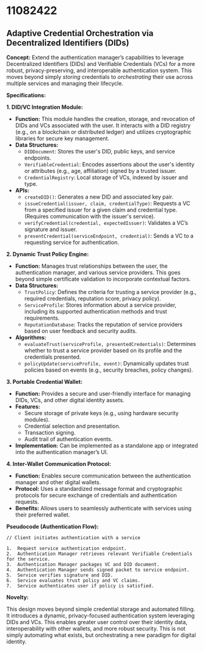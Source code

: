 # 11082422

## Adaptive Credential Orchestration via Decentralized Identifiers (DIDs)

**Concept:** Extend the authentication manager’s capabilities to leverage Decentralized Identifiers (DIDs) and Verifiable Credentials (VCs) for a more robust, privacy-preserving, and interoperable authentication system. This moves beyond simply *storing* credentials to *orchestrating* their use across multiple services and managing their lifecycle.

**Specifications:**

**1. DID/VC Integration Module:**

*   **Function:** This module handles the creation, storage, and revocation of DIDs and VCs associated with the user. It interacts with a DID registry (e.g., on a blockchain or distributed ledger) and utilizes cryptographic libraries for secure key management.
*   **Data Structures:**
    *   `DIDDocument`: Stores the user's DID, public keys, and service endpoints.
    *   `VerifiableCredential`: Encodes assertions about the user's identity or attributes (e.g., age, affiliation) signed by a trusted issuer.
    *   `CredentialRegistry`:  Local storage of VCs, indexed by issuer and type.
*   **APIs:**
    *   `createDID()`: Generates a new DID and associated key pair.
    *   `issueCredential(issuer, claim, credentialType)`: Requests a VC from a specified issuer for a given claim and credential type. (Requires communication with the issuer's service).
    *   `verifyCredential(credential, expectedIssuer)`: Validates a VC’s signature and issuer.
    *   `presentCredential(serviceEndpoint, credential)`:  Sends a VC to a requesting service for authentication.

**2.  Dynamic Trust Policy Engine:**

*   **Function:**  Manages trust relationships between the user, the authentication manager, and various service providers. This goes beyond simple certificate validation to incorporate contextual factors.
*   **Data Structures:**
    *   `TrustPolicy`: Defines the criteria for trusting a service provider (e.g., required credentials, reputation score, privacy policy).
    *   `ServiceProfile`:  Stores information about a service provider, including its supported authentication methods and trust requirements.
    *   `ReputationDatabase`:  Tracks the reputation of service providers based on user feedback and security audits.
*   **Algorithms:**
    *   `evaluateTrust(serviceProfile, presentedCredentials)`:  Determines whether to trust a service provider based on its profile and the credentials presented.
    *   `policyUpdate(serviceProfile, event)`:  Dynamically updates trust policies based on events (e.g., security breaches, policy changes).

**3.  Portable Credential Wallet:**

*   **Function:** Provides a secure and user-friendly interface for managing DIDs, VCs, and other digital identity assets.
*   **Features:**
    *   Secure storage of private keys (e.g., using hardware security modules).
    *   Credential selection and presentation.
    *   Transaction signing.
    *   Audit trail of authentication events.
*   **Implementation:** Can be implemented as a standalone app or integrated into the authentication manager’s UI.

**4.  Inter-Wallet Communication Protocol:**

*   **Function:** Enables secure communication between the authentication manager and other digital wallets.
*   **Protocol:**  Uses a standardized message format and cryptographic protocols for secure exchange of credentials and authentication requests.
*   **Benefits:** Allows users to seamlessly authenticate with services using their preferred wallet.

**Pseudocode (Authentication Flow):**

```
// Client initiates authentication with a service

1.  Request service authentication endpoint.
2.  Authentication Manager retrieves relevant Verifiable Credentials for the service.
3.  Authentication Manager packages VC and DID document.
4.  Authentication Manager sends signed packet to service endpoint.
5.  Service verifies signature and DID.
6.  Service evaluates trust policy and VC claims.
7.  Service authenticates user if policy is satisfied.
```

**Novelty:**

This design moves beyond simple credential storage and automated filling. It introduces a dynamic, privacy-focused authentication system leveraging DIDs and VCs. This enables greater user control over their identity data, interoperability with other wallets, and more robust security. This is not simply automating what exists, but orchestrating a new paradigm for digital identity.